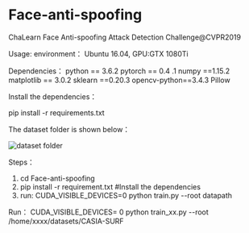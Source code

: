 # Face-anti-spoofing
ChaLearn Face Anti-spoofing Attack Detection Challenge@CVPR2019

Usage:
environment：
    Ubuntu 16.04, GPU:GTX 1080Ti 

Dependencies：
	python == 3.6.2
	pytorch == 0.4 .1
	numpy ==1.15.2
	matplotlib == 3.0.2
	sklearn ==0.20.3
	opencv-python==3.4.3
	Pillow


Install the dependencies：

pip install -r requirements.txt

The dataset folder is shown below：


 ![dataset folder](https://github.com/SkyKuang/Face-anti-spoofing/blob/master/pic.png)

Steps：
1.	cd Face-anti-spoofing
2.	pip install -r requirement.txt  #Install the dependencies
3.	run: CUDA_VISIBLE_DEVICES=0 python train.py --root datapath 

Run：
CUDA_VISIBLE_DEVICES= 0 python train_xx.py --root /home/xxxx/datasets/CASIA-SURF




